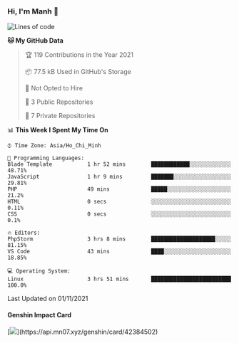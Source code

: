 ### Hi, I'm Manh 👋

<!--START_SECTION:waka-->
![Lines of code](https://img.shields.io/badge/From%20Hello%20World%20I%27ve%20Written-74840%20lines%20of%20code-blue)

**🐱 My GitHub Data** 

> 🏆 119 Contributions in the Year 2021
 > 
> 📦 77.5 kB Used in GitHub's Storage 
 > 
> 🚫 Not Opted to Hire
 > 
> 📜 3 Public Repositories 
 > 
> 🔑 7 Private Repositories  
 > 
📊 **This Week I Spent My Time On** 

```text
⌚︎ Time Zone: Asia/Ho_Chi_Minh

💬 Programming Languages: 
Blade Template           1 hr 52 mins        ████████████░░░░░░░░░░░░░   48.71% 
JavaScript               1 hr 9 mins         ███████░░░░░░░░░░░░░░░░░░   29.81% 
PHP                      49 mins             █████░░░░░░░░░░░░░░░░░░░░   21.2% 
HTML                     0 secs              ░░░░░░░░░░░░░░░░░░░░░░░░░   0.11% 
CSS                      0 secs              ░░░░░░░░░░░░░░░░░░░░░░░░░   0.1%

🔥 Editors: 
PhpStorm                 3 hrs 8 mins        ████████████████████░░░░░   81.15% 
VS Code                  43 mins             ████░░░░░░░░░░░░░░░░░░░░░   18.85%

💻 Operating System: 
Linux                    3 hrs 51 mins       █████████████████████████   100.0%

```


 Last Updated on 01/11/2021
<!--END_SECTION:waka-->

#### Genshin Impact Card
[![](https://api.mn07.xyz/genshin/card/42384502?)](https://api.mn07.xyz/genshin/card/42384502)
